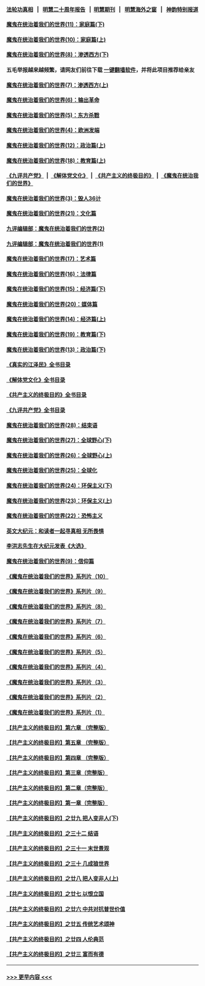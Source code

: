 #### [法轮功真相](https://github.com/gfw-breaker/truth/blob/master/README.md?t=0) &nbsp;&nbsp;|&nbsp;&nbsp; [明慧二十周年报告](https://github.com/gfw-breaker/mh-reports/blob/master/README.md?t=0) &nbsp;&nbsp;|&nbsp;&nbsp;[明慧期刊](https://github.com/gfw-breaker/mh-qikan) &nbsp;&nbsp;|&nbsp;&nbsp; [明慧海外之窗](https://github.com/gfw-breaker/mh-news/blob/master/README.md?t=0) &nbsp;&nbsp;|&nbsp;&nbsp; [神韵特别报道](https://github.com/gfw-breaker/mh-news/blob/master/shenyun.md?t=0)
#### [魔鬼在统治着我们的世界(11)：家庭篇(下)](../pages/nsc422/n10440961.md?t=12161601) 
#### [魔鬼在统治着我们的世界(10)：家庭篇(上)](../pages/nsc422/n10435448.md?t=12161601) 
#### [魔鬼在统治着我们的世界(8)：渗透西方(下)](../pages/nsc422/n10429603.md?t=12161601) 
#### 五毛举报越来越频繁，请网友们前往下载 [一键翻墙软件](https://github.com/gfw-breaker/ssr-accounts)，并将此项目推荐给亲友
#### [魔鬼在统治着我们的世界(7)：渗透西方(上)](../pages/nsc422/n10426013.md?t=12161601) 
#### [魔鬼在统治着我们的世界(6)：输出革命](../pages/nsc422/n10421536.md?t=12161601) 
#### [魔鬼在统治着我们的世界(5)：东方杀戮](../pages/nsc422/n10417707.md?t=12161601) 
#### [魔鬼在统治着我们的世界(4)：欧洲发端](../pages/nsc422/n10414890.md?t=12161601) 
#### [魔鬼在统治着我们的世界(12)：政治篇(上)](../pages/nsc422/n10444576.md?t=12161601) 
#### [魔鬼在统治着我们的世界(18)：教育篇(上)](../pages/nsc422/n10526970.md?t=12161601) 
#### [《九评共产党》](https://github.com/begood0513/9ping.md/blob/master/README.md) &nbsp;|&nbsp; [《解体党文化》](../../../../jtdwh.md/blob/master/README.md)  &nbsp;|&nbsp; [《共产主义的终极目的》](../../../../gczydzjmd.md/blob/master/README.md) &nbsp;|&nbsp; [《魔鬼在统治我们的世界》](../../../../mgztzwmdsj.md/blob/master/README.md) 
#### [魔鬼在统治着我们的世界(3)：毁人36计](../pages/nsc422/n10411583.md?t=12161601) 
#### [魔鬼在统治着我们的世界(21)：文化篇](../pages/nsc422/n10597706.md?t=12161601) 
#### [九评编辑部：魔鬼在统治着我们的世界(2)](../pages/nsc422/n10410036.md?t=12161601) 
#### [九评编辑部：魔鬼在统治着我们的世界(1)](../pages/nsc422/n10406825.md?t=12161601) 
#### [魔鬼在统治着我们的世界(17)：艺术篇](../pages/nsc422/n10499093.md?t=12161601) 
#### [魔鬼在统治着我们的世界(16)：法律篇](../pages/nsc422/n10485969.md?t=12161601) 
#### [魔鬼在统治着我们的世界(15)：经济篇(下)](../pages/nsc422/n10469975.md?t=12161601) 
#### [魔鬼在统治着我们的世界(20)：媒体篇](../pages/nsc422/n10586579.md?t=12161601) 
#### [魔鬼在统治着我们的世界(14)：经济篇(上)](../pages/nsc422/n10457370.md?t=12161601) 
#### [魔鬼在统治着我们的世界(19)：教育篇(下)](../pages/nsc422/n10564808.md?t=12161601) 
#### [魔鬼在统治着我们的世界(13)：政治篇(下)](../pages/nsc422/n10448270.md?t=12161601) 
#### [《真实的江泽民》全书目录](../pages/nsc422/n13721399.md?t=12161601) 
#### [《解体党文化》全书目录](../pages/nsc422/n13721157.md?t=12161601) 
#### [《共产主义的终极目的》全书目录](../pages/nsc422/n13721048.md?t=12161601) 
#### [《九评共产党》全书目录](../pages/nsc422/n13708085.md?t=12161601) 
#### [魔鬼在统治着我们的世界(28)：结束语](../pages/nsc422/n10936246.md?t=12161601) 
#### [魔鬼在统治着我们的世界(27)：全球野心(下)](../pages/nsc422/n10928319.md?t=12161601) 
#### [魔鬼在统治着我们的世界(26)：全球野心(上)](../pages/nsc422/n10900318.md?t=12161601) 
#### [魔鬼在统治着我们的世界(25)：全球化](../pages/nsc422/n10788205.md?t=12161601) 
#### [魔鬼在统治着我们的世界(24)：环保主义(下)](../pages/nsc422/n10695307.md?t=12161601) 
#### [魔鬼在统治着我们的世界(23)：环保主义(上)](../pages/nsc422/n10688613.md?t=12161601) 
#### [魔鬼在统治着我们的世界(22)：恐怖主义](../pages/nsc422/n10614727.md?t=12161601) 
#### [英文大纪元：和读者一起寻真相 无所畏惧](../pages/nsc422/n12542027.md?t=12161601) 
#### [李洪志先生在大纪元发表《大选》](../pages/nsc422/n12534746.md?t=12161601) 
#### [魔鬼在统治着我们的世界(9)：信仰篇](../pages/nsc422/n10432159.md?t=12161601) 
#### [《魔鬼在统治着我们的世界》系列片（10）](../pages/nsc422/n12292670.md?t=12161601) 
#### [《魔鬼在统治着我们的世界》系列片（9）](../pages/nsc422/n12290859.md?t=12161601) 
#### [《魔鬼在统治着我们的世界》系列片（8）](../pages/nsc422/n12287445.md?t=12161601) 
#### [《魔鬼在统治着我们的世界》系列片（7）](../pages/nsc422/n12283425.md?t=12161601) 
#### [《魔鬼在统治着我们的世界》系列片（6）](../pages/nsc422/n12282314.md?t=12161601) 
#### [《魔鬼在统治着我们的世界》系列片（5）](../pages/nsc422/n12281419.md?t=12161601) 
#### [《魔鬼在统治着我们的世界》系列片（4）](../pages/nsc422/n12274024.md?t=12161601) 
#### [《魔鬼在统治着我们的世界》系列片（3）](../pages/nsc422/n12271322.md?t=12161601) 
#### [《魔鬼在统治着我们的世界》系列片（2）](../pages/nsc422/n12269049.md?t=12161601) 
#### [《魔鬼在统治着我们的世界》系列片（1）](../pages/nsc422/n12267575.md?t=12161601) 
#### [【共产主义的终极目的】第六章 （完整版）](../pages/nsc422/n11428913.md?t=12161601) 
#### [【共产主义的终极目的】第五章 （完整版）](../pages/nsc422/n11428912.md?t=12161601) 
#### [【共产主义的终极目的】第四章 （完整版）](../pages/nsc422/n11428907.md?t=12161601) 
#### [【共产主义的终极目的】第三章（完整版）](../pages/nsc422/n11428848.md?t=12161601) 
#### [【共产主义的终极目的】第二章（完整版）](../pages/nsc422/n11428831.md?t=12161601) 
#### [【共产主义的终极目的】第一章（完整版）](../pages/nsc422/n11417651.md?t=12161601) 
#### [【共产主义的终极目的】之廿九 把人变非人(下)](../pages/nsc422/n11344140.md?t=12161601) 
#### [【共产主义的终极目的】之三十二 结语](../pages/nsc422/n11360535.md?t=12161601) 
#### [【共产主义的终极目的】之三十一 末世景观](../pages/nsc422/n11351129.md?t=12161601) 
#### [【共产主义的终极目的】之三十 几成狼世界](../pages/nsc422/n11348280.md?t=12161601) 
#### [【共产主义的终极目的】之廿八 把人变非人(上)](../pages/nsc422/n11340492.md?t=12161601) 
#### [【共产主义的终极目的】之廿七 以恨立国](../pages/nsc422/n11336944.md?t=12161601) 
#### [【共产主义的终极目的】之廿六 中共对抗普世价值](../pages/nsc422/n11324785.md?t=12161601) 
#### [【共产主义的终极目的】之廿五 传统艺术颂神](../pages/nsc422/n11296396.md?t=12161601) 
#### [【共产主义的终极目的】之廿四 人伦典范](../pages/nsc422/n11296397.md?t=12161601) 
#### [【共产主义的终极目的】之廿三 富而有德](../pages/nsc422/n11283598.md?t=12161601) 

----
#### [ >>> 更早内容 <<< ](../indexes/nsc422-earlier.md)
